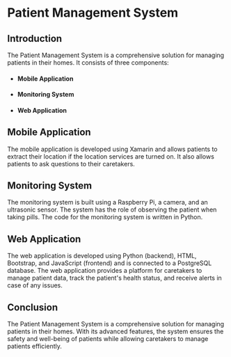 <h1>Patient Management System</h1>
<h2>Introduction</h2>
<p>The Patient Management System is a comprehensive solution for managing patients in their homes. It consists of three components:</p>
<ul>
  <li><h4>Mobile Application</h4></li>
  <li><h4>Monitoring System</h4></li>
  <li><h4>Web Application</h4></li>
</ul>
<h2>Mobile Application</h2>
<p>The mobile application is developed using Xamarin and allows patients to extract their location if the location services are turned on. It also allows patients to ask questions to their caretakers.</p>
<h2>Monitoring System</h2>
<p>The monitoring system is built using a Raspberry Pi, a camera, and an ultrasonic sensor. The system has the role of observing the patient when taking pills. The code for the monitoring system is written in Python.</p>
<h2>Web Application</h2>
<p>The web application is developed using Python (backend), HTML, Bootstrap, and JavaScript (frontend) and is connected to a PostgreSQL database. The web application provides a platform for caretakers to manage patient data, track the patient's health status, and receive alerts in case of any issues.</p>
<h2>Conclusion</h2>
<p>The Patient Management System is a comprehensive solution for managing patients in their homes. With its advanced features, the system ensures the safety and well-being of patients while allowing caretakers to manage patients efficiently.</p>
